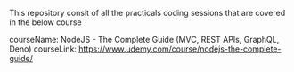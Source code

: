 This repository consit of all the practicals coding sessions that are covered in the below course

courseName: NodeJS - The Complete Guide (MVC, REST APIs, GraphQL, Deno)
courseLink: https://www.udemy.com/course/nodejs-the-complete-guide/
